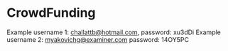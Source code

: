 # CrowdFunding



Example username 1: challattb@hotmail.com, password: xu3dDi Example username 2: myakovichg@examiner.com password: 14OY5PC
